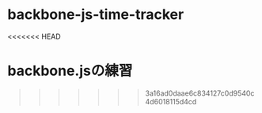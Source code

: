 # backbone-js-time-tracker
<<<<<<< HEAD

backbone.jsの練習
=======
>>>>>>> 3a16ad0daae6c834127c0d9540c4d6018115d4cd
